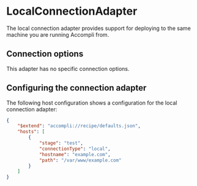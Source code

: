 # LocalConnectionAdapter
The local connection adapter provides support for deploying to the same machine you are running Accompli from.

## Connection options
This adapter has no specific connection options.

## Configuring the connection adapter
The following host configuration shows a configuration for the local connection adapter:

``` json
{
    "$extend": "accompli://recipe/defaults.json",
    "hosts": [
        {
            "stage": "test",
            "connectionType": "local",
            "hostname": "example.com",
            "path": "/var/www/example.com"
        }
    ]
}
```
